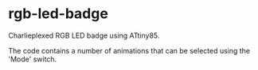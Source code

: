 # rgb-led-badge

Charlieplexed RGB LED badge using ATtiny85.

The code contains a number of animations that can be selected using the 'Mode' switch.

